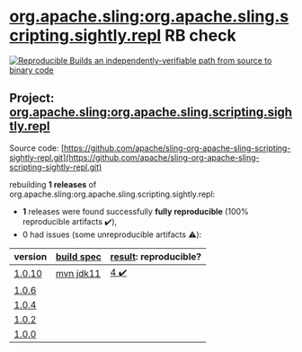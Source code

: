 [org.apache.sling:org.apache.sling.scripting.sightly.repl](https://search.maven.org/artifact/org.apache.sling/org.apache.sling.scripting.sightly.repl/) RB check
=======

[![Reproducible Builds](https://reproducible-builds.org/images/logos/rb.svg) an independently-verifiable path from source to binary code](https://reproducible-builds.org/)

## Project: [org.apache.sling:org.apache.sling.scripting.sightly.repl](https://search.maven.org/artifact/org.apache.sling/org.apache.sling.scripting.sightly.repl/)

Source code: [https://github.com/apache/sling-org-apache-sling-scripting-sightly-repl.git](https://github.com/apache/sling-org-apache-sling-scripting-sightly-repl.git)

rebuilding **1 releases** of org.apache.sling:org.apache.sling.scripting.sightly.repl:
- **1** releases were found successfully **fully reproducible** (100% reproducible artifacts :heavy_check_mark:),
- 0 had issues (some unreproducible artifacts :warning:):

| version | [build spec](BUILDSPEC.md) | [result](https://reproducible-builds.org/docs/jvm/): reproducible? |
| -- | --------- | ------ |
| [1.0.10](https://search.maven.org/artifact/org.apache.sling/org.apache.sling.scripting.sightly.repl/1.0.10/pom) | [mvn jdk11](org.apache.sling.scripting.sightly.repl-1.0.10.buildspec) | [4 :heavy_check_mark: ](org.apache.sling.scripting.sightly.repl-1.0.10.buildcompare) |
| [1.0.6](https://search.maven.org/artifact/org.apache.sling/org.apache.sling.scripting.sightly.repl/1.0.6/pom) | | |
| [1.0.4](https://search.maven.org/artifact/org.apache.sling/org.apache.sling.scripting.sightly.repl/1.0.4/pom) | | |
| [1.0.2](https://search.maven.org/artifact/org.apache.sling/org.apache.sling.scripting.sightly.repl/1.0.2/pom) | | |
| [1.0.0](https://search.maven.org/artifact/org.apache.sling/org.apache.sling.scripting.sightly.repl/1.0.0/pom) | | |
